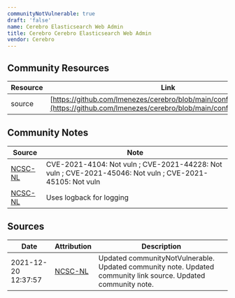 ```yaml
---
communityNotVulnerable: true
draft: 'false'
name: Cerebro Elasticsearch Web Admin
title: Cerebro Cerebro Elasticsearch Web Admin
vendor: Cerebro
---
```



## Community Resources
| Resource | Link |
| --- | --- |
| source | [https://github.com/lmenezes/cerebro/blob/main/conf/logback.xml#L5](https://github.com/lmenezes/cerebro/blob/main/conf/logback.xml#L5) |

## Community Notes
| Source | Note |
| --- | --- |
| [NCSC-NL](https://github.com/NCSC-NL/log4shell/blob/main/software/README.md) | CVE-2021-4104: Not vuln ; CVE-2021-44228: Not vuln ; CVE-2021-45046: Not vuln ; CVE-2021-45105: Not vuln </ul> |
| [NCSC-NL](https://github.com/NCSC-NL/log4shell/blob/main/software/README.md) | Uses logback for logging |

## Sources
| Date | Attribution | Description |
| --- | --- | --- |
| 2021-12-20 12:37:57 | [NCSC-NL](https://github.com/NCSC-NL/log4shell/blob/main/software/README.md) | Updated communityNotVulnerable. Updated community note. Updated community link source. Updated community note.  |
